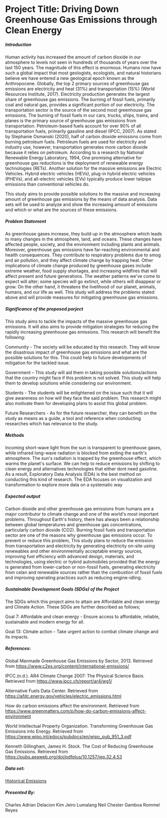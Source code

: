 # Project Title: Driving Down Greenhouse Gas Emissions through Clean Energy

##### Introduction
Human activity has increased the amount of carbon dioxide in our atmosphere to levels not seen in hundreds of thousands of years over the last 150 years. The magnitude of this effect is enormous. Humans now have such a global impact that most geologists, ecologists, and natural historians believe we have entered a new geological epoch known as the Anthropocene. Globally, the top 2 primary sources of greenhouse gas emissions are electricity and heat (31%) and transportation (15%) (World Resources Institute, 2017). Electricity production generates the largest share of greenhouse gas emissions. The burning of fossil fuels, primarily coal and natural gas, provides a significant portion of our electricity. The transportation sector is the source of the second most greenhouse gas emissions. The burning of fossil fuels in our cars, trucks, ships, trains, and planes is the primary source of greenhouse gas emissions from transportation. Petroleum-based fuels account for over 90% of all transportation fuels, primarily gasoline and diesel (IPCC, 2007). As stated by Stephanie Osmanski (2020), half of carbon dioxide emissions come from burning petroleum fuels. Petroleum fuels are used for electricity and industry use, however, transportation generates more carbon dioxide because it relies on petroleum. According to a research by National Renewable Energy Laboratory, 1994, One promising alternative for greenhouse gas reductions is the deployment of renewable energy technologies (RETs). Another solution for the massive emissions are Electric Vehicles. Hybrid electric vehicles (HEVs), plug-in hybrid electric vehicles (PHEVs), and all-electric vehicles (EVs) typically produce lower tailpipe emissions than conventional vehicles do.

This study aims to provide possible solutions to the massive and increasing amount of greenhouse gas emissions by the means of data analysis. Data sets will be used to analyze and show the increasing amount of emissions and which or what are the sources of these emissions. 

##### Problem Statement
As greenhouse gases increase, they build up in the atmosphere which leads to many changes in the atmosphere, land, and oceans. These changes have affected people, society, and the environment including plants and animals. Moreover, greenhouse gas emissions have far-reaching environmental and health consequences. They contribute to respiratory problems due to smog and air pollution, and they affect climate change by trapping heat. Other implications of climate change produced by greenhouse gases include extreme weather, food supply shortages, and increasing wildfires that will affect present and future generations. The weather patterns we've come to expect will alter; some species will go extinct, while others will disappear or grow. On the other hand, it threatens the livelihood of our planet, animals, humans, and our life as well. This study will address the problems stated above and will provide measures for mitigating greenhouse gas emissions.


##### Significance of the proposed porject
This study aims to tackle the impacts of the massive greenhouse gas emissions. It will also aims to provide mitigation strategies for reducing the rapidly increasing greenhouse gas emissions. This research will benefit the following:

Community - The society will be educated by this research. They will know the disastrous impact of greenhouse gas emissions and what are the possible solutions for this. This could help to future developments of mitigation for the tackled issue.

Government – This study will aid them in taking possible solutions/actions that the country might face if this problem is not solved. This study will help them to develop solutions while considering our environment. 

Students - The students will be enlightened on the issue such that it will give awareness on how will they face the said problem. This research might also motivate them for developing plans to assist this global problem. 

Future Researchers - As for the future researcher, they can benefit on the study as means as a guide, a tool and reference when conducting researches which has relevance to the study.

##### Methods
Incoming short-wave light from the sun is transparent to greenhouse gases, while infrared long-wave radiation is blocked from exiting the earth's atmosphere. The sun's radiation is trapped by the greenhouse effect, which warms the planet's surface. We can help to reduce emissions by shifting to clean energy and alternatives technologies that either dont need gasoline. As a result, Exploratory Data Analysis (EDA) is the best method on conducting this kind of research. The EDA focuses on visualization and transformation to explore more data on a systematic way

##### Expected output
Carbon dioxide and other greenhouse gas emissions from humans are a major contributor to climate change and one of the world's most important problems. Throughout Earth's history, there has always been a relationship between global temperatures and greenhouse gas concentrations, particularly carbon dioxide (CO2). Burning fossil fuels and transportation sector are one of the reasons why greenhouse gas emissions occur. To prevent or reduce this problem, This study plans to reduce the emission from transportation and electricity by generating electricity on-site using renewables and other environmentally acceptable energy sources, improving fuel efficiency with advanced design, materials, and technologies, using electric or hybrid automobiles provided that the energy is generated from lower-carbon or non-fossil fuels, generating electricity from celan and renewable sources rather than the combustion of fossil fuels and improving operating practices such as reducing engine-idling.

##### Sustainable Development Goals (SDGs) of the Project
The SDGs which this project aims to attain are Affordable and clean energy and Climate Action. These SDGs are further described as follows;

Goal 7: Affordable and clean energy - Ensure access to affordable, reliable, sustainable and modern energy for all.

Goal 13: Climate action - Take urgent action to combat climate change and its impacts.


##### References:
Global Manmade Greenhouse Gas Emissions by Sector, 2013. Retrieved from https://www.c2es.org/content/international-emissions/

IPCC.(n.d.). AR4 Climate Change 2007: The Physical Science Basis. Retrieved from https://www.ipcc.ch/report/ar4/wg1/

Alternative Fuels Data Center. Retrieved from https://afdc.energy.gov/vehicles/electric_emissions.html

How do carbon emissions affect the environment. Retrieved from https://www.greenmatters.com/p/how-do-carbon-emissions-affect-environment

World Intellectual Property Organization. Transforming Greenhouse Gas Emissions into Energy. Retrieved from https://www.wipo.int/edocs/pubdocs/en/wipo_pub_951_3.pdf

Kenneth Gillingham, James H. Stock. The Cost of Reducing Greenhouse Gas Emissions. Retrieved from https://pubs.aeaweb.org/doi/pdfplus/10.1257/jep.32.4.53




##### Data set:
[Historical Emissions](https://www.climatewatchdata.org/data-explorer/historical-emissions?historical-emissions-data-sources=cait&historical-emissions-gases=all-ghg&historical-emissions-regions=All%20Selected&historical-emissions-sectors=total-including-lucf%2Ctotal-including-lucf&page=1)


##### Presented By:
Charles Adrian Delacion
Kim Jeiro Lumalang
Neil Chester Gamboa
Rommel Reyes

